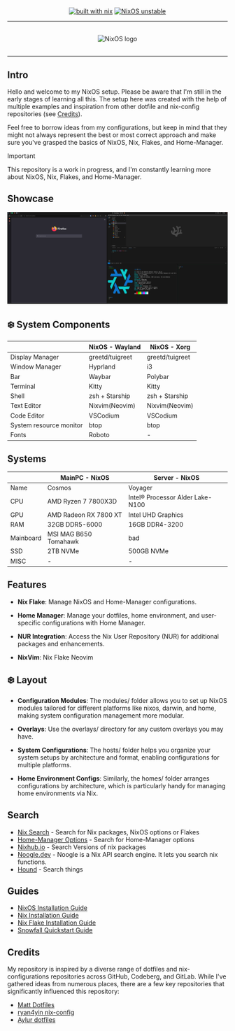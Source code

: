 #

<div align="center">

[![built with nix](https://img.shields.io/static/v1?logo=nixos&logoColor=white&label=&message=Built%20with%20Nix%20Flakes&color=41439a)](https://builtwithnix.org) [![NixOS unstable](https://img.shields.io/badge/NixOS-unstable-informational.svg?style=flat&logo=nixos&logoColor=CAD3F5&colorA=24273A&colorB=8AADF4)](https://github.com/nixos/nixpkgs)



</div>

---

<br>
<div align="center">
  <img src="https://raw.githubusercontent.com/NixOS/nixos-artwork/master/logo/nixos-white.png" width="500px" alt="NixOS logo"/>
</div>
<br>

---

## Intro

Hello and welcome to my NixOS setup. Please be aware that I'm still in the early stages of learning all this. The setup here was created with the help of multiple examples and inspiration from other dotfile and nix-config repositories (see [Credits](https://gitlab.com/simonoscr/nixfiles#credits)).

Feel free to borrow ideas from my configurations, but keep in mind that they might not always represent the best or most correct approach and make sure you've grasped the basics of NixOS, Nix, Flakes, and Home-Manager.

> [!IMPORTANT]
> This repository is a work in progress, and I'm constantly learning more about NixOS, Nix, Flakes, and Home-Manager.

## Showcase
<p align="center">
  <img src="docs/images/31.03.24_state2.png" alt="showcase image"/>
</p>


## :snowflake: System Components

| | NixOS - Wayland | NixOS - Xorg |
|-|-----------------|--------------|
| Display Manager | greetd/tuigreet | greetd/tuigreet |
| Window Manager | Hyprland | i3 |
| Bar | Waybar | Polybar |
| Terminal| Kitty | Kitty |
| Shell | zsh + Starship | zsh + Starship |
| Text Editor | Nixvim(Neovim) | Nixvim(Neovim) |
| Code Editor | VSCodium | VSCodium |
| System resource monitor | btop | btop |
| Fonts | Roboto | - |


## Systems

| | MainPC - NixOS | Server - NixOS |
|-|-----------------|--------------|
| Name | Cosmos | Voyager |
| CPU | AMD Ryzen 7 7800X3D | Intel® Processor Alder Lake-N100 |
| GPU | AMD Radeon RX 7800 XT | Intel UHD Graphics |
| RAM | 32GB DDR5-6000 | 16GB DDR4-3200 |
| Mainboard | MSI MAG B650 Tomahawk | bad |
| SSD | 2TB NVMe | 500GB NVMe |
| MISC | - | - |


## Features

- **Nix Flake**: Manage NixOS and Home-Manager configurations.

- **Home Manager**: Manage your dotfiles, home environment, and user-specific configurations with Home Manager.

- **NUR Integration**: Access the Nix User Repository (NUR) for additional packages and enhancements.

- **NixVim**: Nix Flake Neovim


## :snowflake: Layout

- **Configuration Modules**: The modules/ folder allows you to set up NixOS modules tailored for different platforms like nixos, darwin, and home, making system configuration management more modular.

- **Overlays**: Use the overlays/ directory for any custom overlays you may have.

- **System Configurations**: The hosts/ folder helps you organize your system setups by architecture and format, enabling configurations for multiple platforms.

- **Home Environment Configs**: Similarly, the homes/ folder arranges configurations by architecture, which is particularly handy for managing home environments via Nix.


## Search

- [Nix Search](https://search.nixos.org) - Search for Nix packages, NixOS options or Flakes
- [Home-Manager Options](https://mipmip.github.io/home-manager-option-search/) - Search for Home-Manager options
- [Nixhub.io](https://www.nixhub.io/) - Search Versions of nix packages
- [Noogle.dev](https://noogle.dev/) - Noogle is a Nix API search engine. It lets you search nix functions.
- [Hound](https://search.nix.gsc.io/) - Search things


## Guides

- [NixOS Installation Guide](https://nixos.wiki/wiki/NixOS_Installation_Guide)
- [Nix Installation Guide](https://nixos.wiki/wiki/Nix_Installation_Guide)
- [Nix Flake Installation Guide](https://nixos.wiki/wiki/Flakes)
- [Snowfall Quickstart Guide](https://snowfall.org/guides/lib/quickstart/)


## Credits

My repository is inspired by a diverse range of dotfiles and nix-configurations repositories across GitHub, Codeberg, and GitLab. While I've gathered ideas from numerous places, there are a few key repositories that significantly influenced this repository:

- [Matt Dotfiles](https://gitlab.com/usmcamp0811/dotfiles)
- [ryan4yin nix-config](https://github.com/ryan4yin/nix-config)
- [Aylur dotfiles](https://github.com/Aylur/dotfiles)

